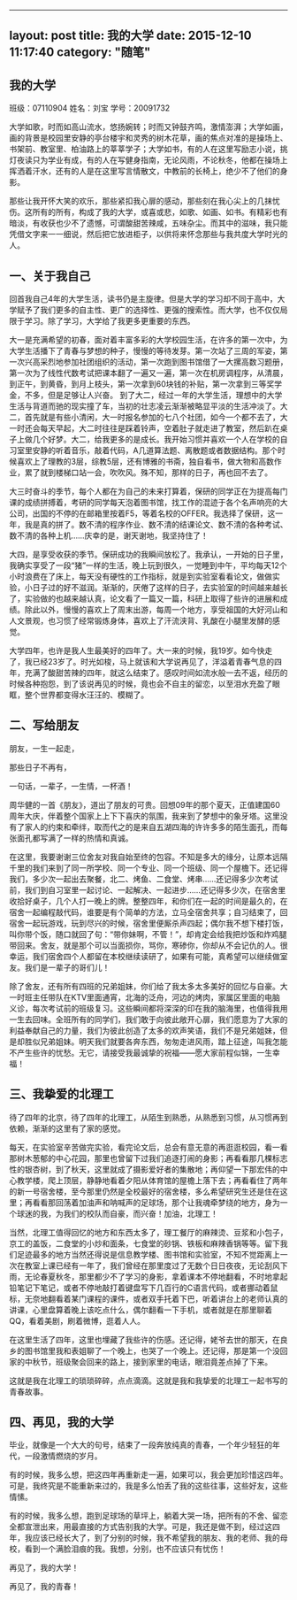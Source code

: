 
---
layout: post
title: 我的大学
date: 2015-12-10 11:17:40
category: "随笔"
---


## 我的大学


班级：07110904  姓名：刘宝  学号：20091732


大学如歌，时而如高山流水，悠扬婉转；时而又钟鼓齐鸣，激情澎湃；大学如画，画的背景是校园里安静的亭台楼宇和灵秀的树木花草，画的焦点对准的是操场上、书架前、教室里、柏油路上的莘莘学子；大学如书，有的人在这里写励志小说，挑灯夜读只为学业有成，有的人在写健身指南，无论风雨，不论秋冬，他都在操场上挥洒着汗水，还有的人是在这里写言情散文，中教前的长椅上，绝少不了他们的身影。


那些让我开怀大笑的欢乐，那些紧扣我心扉的感动，那些刻在我心尖上的几抹忧伤。这所有的所有，构成了我的大学，或喜或悲，如歌、如画、如书。有精彩也有暗淡，有收获也少不了遗憾，可谓酸甜苦辣咸，五味杂尘。而其中的滋味，我只能凭借文字来一一细说，然后把它放进柜子，以供将来怀念那些与我共度大学时光的人。


## 一、关于我自己

回首我自己4年的大学生活，读书仍是主旋律。但是大学的学习却不同于高中，大学赋予了我们更多的自主性、更广的选择性、更强的搜索性。而大学，也不仅仅局限于学习。除了学习，大学给了我更多更重要的东西。

大一是充满希望的初春，面对着丰富多彩的大学校园生活，在许多的第一次中，为大学生活播下了青春与梦想的种子，慢慢的等待发芽。第一次站了三周的军姿，第一次兴高采烈地参加社团组织的活动，第一次跑到图书馆借了一大摞高数习题册，第一次为了线性代数考试把课本翻了一遍又一遍，第一次在机房调程序，从清晨，到正午，到黄昏，到月上枝头，第一次拿到60块钱的补贴，第一次拿到三等奖学金，不多，但是足够让人兴奋。
到了大二，经过一年的大学生活，理想中的大学生活与背道而驰的现实撞了车，当初的壮志凌云渐渐被略显平淡的生活冲淡了。大二，首先就是有些小清闲，大一时报名参加的七八个社团，如今一个都不去了，大一时还会每天早起，大二时往往是踩着铃声，空着肚子就走进了教室，然后趴在桌子上做几个好梦。大二，给我更多的是成长。我开始习惯并喜欢一个人在学校的自习室里安静的听着音乐，敲着代码，A几道算法题、离散题或者数据结构。那个时候喜欢上了理教的3层，综教5层，还有博雅的书斋，独自看书，做大物和高数作业，累了就到楼梯口站一会，吹吹风。殊不知，那样的日子，再也回不去了。

大三时奋斗的季节，每个人都在为自己的未来打算着，保研的同学正在为提高每门课的成绩拼搏着，考研的同学每天泡着图书馆，找工作的混迹于各个名声响亮的大公司，出国的不停的在邮箱里按着F5，等着名校的OFFER。我选择了保研，这一年，我是真的拼了。数不清的程序作业、数不清的结课论文、数不清的各种考试、数不清的各种上机……庆幸的是，谢天谢地，我坚持住了！

大四，是享受收获的季节。保研成功的我瞬间放松了。我承认，一开始的日子里，我确实享受了一段“猪”一样的生活，晚上玩到很久，一觉睡到中午，平均每天12个小时浪费在了床上，每天没有硬性的工作指标，就是到实验室看看论文，做做实验，小日子过的好不滋润。渐渐的，厌倦了这样的日子，去实验室的时间越来越长了，实验做的也越来越认真，论文看了一篇又一篇，科研上取得了些许的进展和成绩。除此以外，慢慢的喜欢上了周末出游，每周一个地方，享受祖国的大好河山和人文景观，也习惯了经常锻炼身体，喜欢上了汗流浃背、乳酸在小腿里发酵的感觉。

大学四年，也许是我人生最美好的四年了。大一来的时候，我19岁。如今快走了，我已经23岁了。时光如梭，马上就该和大学说再见了，洋溢着青春气息的四年，充满了酸甜苦辣的四年，就这么结束了。感叹时间如流水般一去不返，经历的时候各种抱怨，到了该说再见的时候，竟也会不自主的留恋，以至泪水充盈了眼眶，整个世界都变得水汪汪的、模糊了。

## 二、写给朋友

朋友，一生一起走，

那些日子不再有，

一句话，一辈子，一生情，一杯酒！

周华健的一首《朋友》，道出了朋友的可贵。回想09年的那个夏天，正值建国60周年大庆，伴着整个国家上上下下喜庆的氛围，我来到了梦想中的象牙塔。这里没有了家人的约束和牵绊，取而代之的是来自五湖四海的许许多多的陌生面孔，而每张面孔都写满了一样的热情和真诚。

在这里，我要谢谢三位舍友对我自始至终的包容。不知是多大的缘分，让原本远隔千里的我们来到了同一所学校、同一个专业、同一个班级、同一个屋檐下。还记得我们，多少次一起出去聚餐，北二、烤鱼、二食堂、烤串……还记得多少次考试前，我们到自习室里一起讨论、一起解决、一起进步……还记得多少次，在宿舍里收拾好桌子，几个人打一晚上的牌。整整四年，和你们在一起的时间是最久的，在宿舍一起编程敲代码，谁要是有个简单的方法，立马全宿舍共享；自习结束了，回宿舍一起玩游戏，玩到尽兴的时候，宿舍里便厮杀声四起；偶尔我不想下楼打饭，叫你带个饭，随口就回了句：“带你妹啊，不管！”，却肯定会给我把炒饭和炸鸡腿带回来。舍友，就是那个可以当面损你，骂你，寒碜你，你却从不会记仇的人。很幸运，我们宿舍四个人都留在本校继续读研了，如果有可能，真希望可以继续做室友。我们是一辈子的哥们儿！

除了舍友，还有所有四班的兄弟姐妹，你们给了我太多太多美好的回忆与自豪。大一时班主任带队在KTV里面通宵，北海的泛舟，河边的烤肉，家属区里面的电脑义诊，每次考试前的班级复习。这些瞬间都将深深的印在我的脑海里，也值得我用一生去回味。全班所有的同学们，我们敢于向彼此敞开心扉，我们愿意为了大家的利益奉献自己的力量，我们为彼此创造了太多的欢声笑语，我们不是兄弟姐妹，但是却胜似兄弟姐妹。明天我们就要各奔东西，匆匆走进风雨，踏上征途，叫我怎能不产生些许的忧愁。无它，请接受我最诚挚的祝福——愿大家前程似锦，一生幸福！

## 三、我挚爱的北理工

待了四年的北京，待了四年的北理工，从陌生到熟悉，从熟悉到习惯，从习惯再到依赖，渐渐的这里有了家的感觉。

每天，在实验室辛苦做完实验，看完论文后，总会有意无意的再逛逛校园，看一看那树木葱郁的中心花园，那里也曾留下过我们追逐打闹的身影；再看看那几棵标志性的银杏树，到了秋天，这里就成了摄影爱好者的集散地；再仰望一下那宏伟的中心教学楼，爬上顶层，静静地看着夕阳从体育馆的屋檐上落下去；再看看住了两年的新一号宿舍楼，至今那里仍然是全校最好的宿舍楼，多么希望研究生还是住在这里；再看看那回荡着加油声和呐喊声的足球场，那个让我魂牵梦绕的地方，身为一个球迷的我，为我们的校队而自豪，而兴奋！加油，北理工！

当然，北理工值得回忆的地方和东西太多了，理工餐厅的麻辣烫、豆浆和小包子，京工的盖饭，二食堂的小炒和面条，七食堂的砂锅、铁板和麻辣香锅等等。留下我们足迹最多的地方当然还得说是信息教学楼、图书馆和实验室，不知不觉距离上一次在教室上课已经有一年了，我们曾经在那里度过了无数个日日夜夜，无论刮风下雨，无论春夏秋冬，那里都少不了学习的身影，拿着课本不停地翻看，不时地拿起铅笔记下笔记，或者不停地敲打着键盘写下几百行的C语言代码，或者挪动着鼠标，无奈地翻看着某门课程的课件，或者双手托着下巴，听着讲台上的老师认真的讲课，心里盘算着晚上该吃点什么，偶尔翻看一下手机，或者就是在那里聊着QQ，看着美剧，刷着微博，逛着人人。

在这里生活了四年，这里也埋藏了我些许的伤感。还记得，姥爷去世的那天，在良乡的图书馆里我和表姐聊了一个晚上，也哭了一个晚上。还记得，那是第一个没回家的中秋节，班级聚会回来的路上，接到家里的电话，眼泪竟差点掉了下来。

这就是我在北理工的琐琐碎碎，点点滴滴。这就是我和我挚爱的北理工一起书写的青春故事。

## 四、再见，我的大学
毕业，就像是一个大大的句号，结束了一段奔放纯真的青春，一个年少轻狂的年代，一段激情燃烧的岁月。

有的时候，我多么想，把这四年再重新走一遍，如果可以，我会更加珍惜这四年。可是，我终究是不能重新来过的，我是多么怕丢了我的这些往事，这些好友，这些情愫。

有的时候，我多么想，跑到足球场的草坪上，躺着大哭一场，把所有的不舍、留恋全都宣泄出来，用最直接的方式告别我的大学。可是，我还是做不到，经过这四年，我应该已经长大了，到了分别的时候，我不希望我的朋友、我的老师、我的母校，看到一个满脸泪痕的我。我想，分别，也不应该只有忧伤！

再见了，我的大学！

再见了，我的青春！
